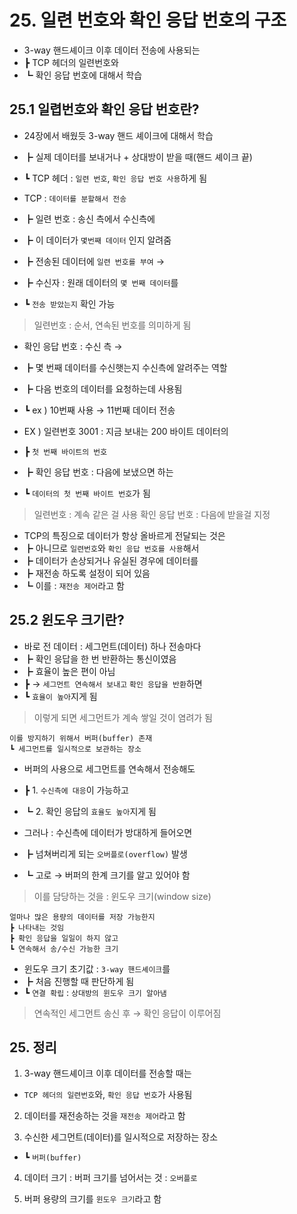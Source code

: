 # 25. 일련 번호와 확인 응답 번호의 구조

- 3-way 핸드셰이크 이후 데이터 전송에 사용되는
- ┣ TCP 헤더의 일련번호와
- ┗ 확인 응답 번호에 대해서 학습

## 25.1 일렵번호와 확인 응답 번호란?

- 24장에서 배웠듯 3-way 핸드 셰이크에 대해서 학습
- ┣ 실제 데이터를 보내거나 + 상대방이 받을 때(핸드 셰이크 끝)
- ┗ TCP 헤더 : `일련 번호`, `확인 응답 번호 사용`하게 됨

- TCP : `데이터를 분할해서 전송`
- ┣ 일련 번호 : 송신 측에서 수신측에
- ┣ 이 데이터가 `몇번째 데이터` 인지 알려줌
- ┣ 전송된 데이터에 `일련 번호를 부여` →
- ┣ 수신자 : 원래 데이터의 `몇 번째 데이터`를
- ┗ `전송 받았는지` 확인 가능

> 일련번호 : 순서, 연속된 번호를 의미하게 됨

- 확인 응답 번호 : 수신 측 →
- ┣ 몇 번째 데이터를 수신햇는지 수신측에 알려주는 역할
- ┣ 다음 번호의 데이터를 요청하는데 사용됨
- ┗ ex ) 10번째 사용 → 11번째 데이터 전송

- EX ) 일련번호 3001 : 지금 보내는 200 바이트 데이터의
- ┣ `첫 번째 바이트의 번호`
- ┣ 확인 응답 번호 : 다음에 보냈으면 하는
- ┗ `데이터의 첫 번째 바이트 번호`가 됨

> 일련번호 : 계속 같은 걸 사용
> 확인 응답 번호 : 다음에 받을걸 지정

- TCP의 특징으로 데이터가 항상 올바르게 전달되는 것은
- ┣ 아니므로 `일련번호`와 `확인 응답 번호를 사용`해서
- ┣ 데이터가 손상되거나 유실된 경우에 데이터를
- ┣ 재전송 하도록 설정이 되어 있음
- ┗ 이를 : `재전송 제어`라고 함

## 25.2 윈도우 크기란?

- 바로 전 데이터 : 세그먼트(데이터) 하나 전송마다
- ┣ 확인 응답을 한 번 반환하는 통신이였음
- ┣ 효율이 높은 편이 아님
- ┣ → `세그먼트 연속해서 보내고` `확인 응답을 반환`하면
- ┗ `효율이 높아`지게 됨

> 이렇게 되면 세그먼트가 계속 쌓일 것이 염려가 됨

    이를 방지하기 위해서 버퍼(buffer) 존재
    ┗ 세그먼트를 일시적으로 보관하는 장소

- 버퍼의 사용으로 세그먼트를 연속해서 전송해도
- ┣ 1. `수신측에 대응`이 가능하고
- ┗ 2. 확인 응답의 `효율도 높아`지게 됨

- 그러나 : 수신측에 데이터가 방대하게 들어오면
- ┣ 넘쳐버리게 되는 `오버플로(overflow)` 발생
- ┗ 고로 → 버퍼의 한계 크기를 알고 있어야 함

> 이를 담당하는 것을 : 윈도우 크기(window size)

    얼마나 많은 용량의 데이터를 저장 가능한지
    ┣ 나타내는 것임
    ┣ 확인 응답을 일일이 하지 않고
    ┗ 연속해서 송/수신 가능한 크기

- 윈도우 크기 초기값 : `3-way 핸드셰이크`를
- ┣ 처음 진행할 때 판단하게 됨
- ┗ `연결 확립` : `상대방의 윈도우 크기 알아냄`

> 연속적인 세그먼트 송신 후 → 확인 응답이 이루어짐

## 25. 정리

1. 3-way 핸드셰이크 이후 데이터를 전송할 때는

- `TCP 헤더의 일련번호`와, `확인 응답 번호`가 사용됨

2. 데이터를 재전송하는 것을 `재전송 제어`라고 함

3. 수신한 세그먼트(데이터)를 일시적으로 저장하는 장소

- ┗ `버퍼(buffer)`

4. 데이터 크기 : 버퍼 크기를 넘어서는 것 : `오버플로`

5. 버퍼 용량의 크기를 `윈도우 크기`라고 함
